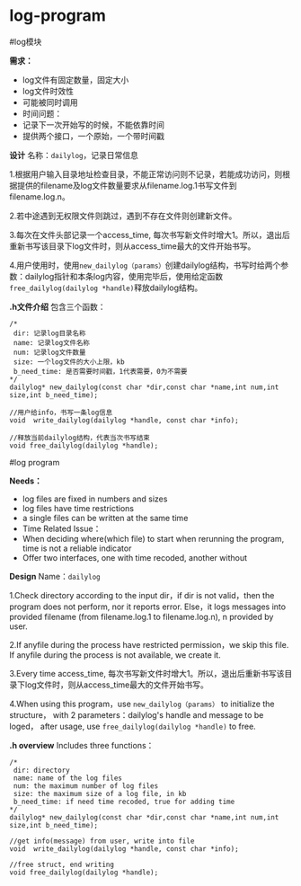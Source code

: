 # log-program

#log模块

**需求：**
- log文件有固定数量，固定大小
- log文件时效性
- 可能被同时调用
- 时间问题：
 - 记录下一次开始写的时候，不能依靠时间
 - 提供两个接口，一个原始，一个带时间戳

**设计**
名称：`dailylog`，记录日常信息

1.根据用户输入目录地址检查目录，不能正常访问则不记录，若能成功访问，则根据提供的filename及log文件数量要求从filename.log.1书写文件到filename.log.n。

2.若中途遇到无权限文件则跳过，遇到不存在文件则创建新文件。

3.每次在文件头部记录一个access_time, 每次书写新文件时增大1。所以，退出后重新书写该目录下log文件时，则从access_time最大的文件开始书写。

4.用户使用时，使用`new_dailylog（params）`创建dailylog结构，书写时给两个参数：dailylog指针和本条log内容，使用完毕后，使用给定函数`free_dailylog(dailylog *handle)`释放dailylog结构。

**.h文件介绍**
包含三个函数：
```
/*
 dir: 记录log目录名称
 name: 记录log文件名称
 num: 记录log文件数量
 size: 一个log文件的大小上限，kb
 b_need_time: 是否需要时间戳，1代表需要，0为不需要
*/
dailylog* new_dailylog(const char *dir,const char *name,int num,int size,int b_need_time);

//用户给info，书写一条log信息
void  write_dailylog(dailylog *handle, const char *info);

//释放当前dailylog结构，代表当次书写结束
void free_dailylog(dailylog *handle);
```

#log program

**Needs：**
- log files are fixed in numbers and sizes
- log files have time restrictions
- a single files can be written at the same time
- Time Related Issue：
 - When deciding where(which file) to start when rerunning the program, time is not a reliable indicator
 - Offer two interfaces, one with time recoded, another without

**Design**
Name：`dailylog`

1.Check directory according to the input dir，if dir is not valid，then the program does not perform, nor it reports error.
  Else，it logs messages into provided filename (from filename.log.1 to filename.log.n), n provided by user.

2.If anyfile during the process have restricted permission，we skip this file.
  If anyfile during the process is not available, we create it.

3.Every time access_time, 每次书写新文件时增大1。所以，退出后重新书写该目录下log文件时，则从access_time最大的文件开始书写。

4.When using this program，use `new_dailylog（params）` to initialize the structure，
  with 2 parameters：dailylog's handle and message to be loged，
  after usage, use `free_dailylog(dailylog *handle)` to free.

**.h overview**
Includes three functions：
```
/*
 dir: directory
 name: name of the log files
 num: the maximum number of log files
 size: the maximum size of a log file, in kb
 b_need_time: if need time recoded, true for adding time
*/
dailylog* new_dailylog(const char *dir,const char *name,int num,int size,int b_need_time);

//get info(message) from user, write into file
void  write_dailylog(dailylog *handle, const char *info);

//free struct, end writing
void free_dailylog(dailylog *handle);
```
